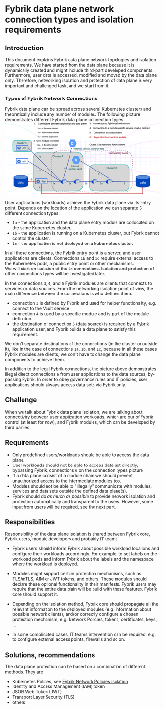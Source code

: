 # Fybrik data plane network connection types and isolation requirements

## Introduction
This document explains Fybrik data plane network topologies and isolation requirements.
We have started from the data plane because it is dynamically created and might include third-part developed components.
Furthermore, user data is accessed, modified and moved by the data plane only.
Therefore, networking isolation and protection of data plane is very important and challenged task, and we start from it.

### Types of Fybrik Network Connections
Fybrik data plane can be spread across several Kubernetes clusters and theoretically include any number of modules. 
The following picture demonstrates different Fybrik data plane connection types.
![](./images/ConnectionTypes.png)

User applications (workloads) achieve the Fybrik data plane via its entry point. Depends on the location of the
application we can separate 3 different connection types:
- `1a` - the application and the data plane entry module are collocated on the same Kubernetes cluster.
- `1b` - the application is running on a Kubernetes cluster, but Fybrik cannot control the cluster.
- `1c` - the application is not deployed on a kubernetes cluster.

In all these connections, the Fybrik entry point is a server, and user applications are clients. Connections `1b` and
`1c` require external access to the Kubernetes pods, a public entry point or other mechanisms.  
We will start on isolation of the `1a` connections. Isolation and protection of other connections types will be investigated later.

In the connections `3`, `4`, and `5` Fybrik modules are clients that connects to services or data sources. From the
networking isolation point of view, the main difference between the connections is who defines them.
- connection `3` is defined by Fybrik and used for helper functionality, e.g. connect to the Vault service
- connection `4` is used by a specific module and is part of the module definition.
- the destination of connection `5` (data source) is required by a Fybrik application user, and Fybrik builds a data
plane to satisfy this requirement.   

We don't separate destinations of the connections (in the cluster or outside it), like in the case of connections `1a`, `1b`, and `1c`, because in all
these cases Fybrik modules are clients, we don't have to change the data plane components to achieve them.

In addition to the legal Fybrik connections, the picture above demonstrates illegal direct connections `6` from user 
applications to the data sources, by-passing Fybrik. In order to obey  governance rules and IT policies, user applications 
should always access data sets via Fybrik only.

## Challenge

When we talk about Fybrik data plane isolation, we are talking about connectivity between user application workloads, 
which are out of Fybrik control (at least for now), and Fybrik modules, which can be developed by third parties. 

## Requirements

- Only predefined users/workloads should be able to access the data plane.
- User workloads should not be able to access data set directly, bypassing Fybrik, connections `6` on the connection types
picture 
- If a data plane consist of a module chain we should prevent unauthorized access to the intermediate modules too.
- Modules should not be able to "illegally" communicate with modules, services and data sets outside the defined data plane(s).
- Fybrik should do _as much as possible_ to provide network isolation and protection automatically and transparent to the
users. However, some input from users will be required, see the next part.

## Responsibilities

Responsibility of the data plane isolation is shared between Fybrik core, Fybrik users, module developers and probably IT teams.

- Fybrik users should inform Fybrik about possible workload locations and configure their workloads accordingly.
  For example, to set labels on the workload pods and inform Fybrik about the labels and the namespace where the 
  workload is deployed.

- Modules might support certain protection mechanisms, such as TLS/mTLS, AIM or JWT tokens, and others. These modules 
  should declare these optional functionality in their manifests. Fybrik users may require that the entire data plain will
  be build with these features. Fybrik core should support it.

- Depending on the isolation method, Fybrik core should propagate all the relevant information to the deployed modules (e.g. 
  information about possible network clients), and/or correctly configure a chosen protection mechanism, e.g. Network Policies,
  tokens, certificates, keys, ...

- In some complicated cases, IT teams intervention can be required, e.g. to configure external access points, firewalls and so on.

## Solutions, recommendations

The data plane protection can be based on a combination of different methods. They are 
- Kubernetes Polices, see [Fybrik Network Policies isolation](IsolationNetworkPolicies.md)
- Identity and Access Management (IAM) token
- JSON Web Token (JWT)
- Transport Layer Security (TLS)
- others